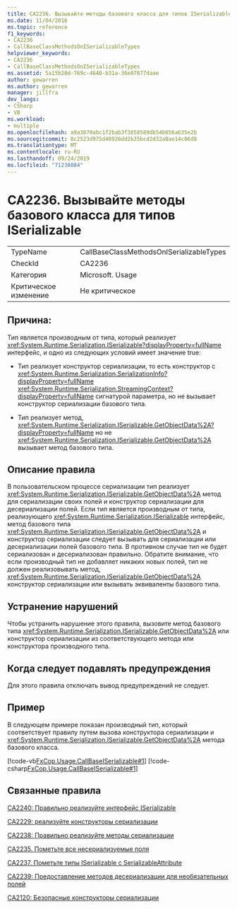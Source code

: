 ```yaml
---
title: CA2236. Вызывайте методы базового класса для типов ISerializable
ms.date: 11/04/2016
ms.topic: reference
f1_keywords:
- CA2236
- CallBaseClassMethodsOnISerializableTypes
helpviewer_keywords:
- CA2236
- CallBaseClassMethodsOnISerializableTypes
ms.assetid: 5a15b20d-769c-4640-b31a-36e07077daae
author: gewarren
ms.author: gewarren
manager: jillfra
dev_langs:
- CSharp
- VB
ms.workload:
- multiple
ms.openlocfilehash: a9a3070abc1f2bab3f3658589db54b656a635e2b
ms.sourcegitcommit: 0c2523d975d48926dd2b35bcd2d32a8ae14c06d8
ms.translationtype: MT
ms.contentlocale: ru-RU
ms.lasthandoff: 09/24/2019
ms.locfileid: "71238084"
---
```

# <a name="ca2236-call-base-class-methods-on-iserializable-types"></a>CA2236. Вызывайте методы базового класса для типов ISerializable

|||
|-|-|
|TypeName|CallBaseClassMethodsOnISerializableTypes|
|CheckId|CA2236|
|Категория|Microsoft. Usage|
|Критическое изменение|Не критическое|

## <a name="cause"></a>Причина:
Тип является производным от типа, который реализует <xref:System.Runtime.Serialization.ISerializable?displayProperty=fullName> интерфейс, и одно из следующих условий имеет значение true:

- Тип реализует конструктор сериализации, то есть конструктор с <xref:System.Runtime.Serialization.SerializationInfo?displayProperty=fullName> <xref:System.Runtime.Serialization.StreamingContext?displayProperty=fullName> сигнатурой параметра, но не вызывает конструктор сериализации базового типа.

- Тип реализует метод, <xref:System.Runtime.Serialization.ISerializable.GetObjectData%2A?displayProperty=fullName> но не <xref:System.Runtime.Serialization.ISerializable.GetObjectData%2A> вызывает метод базового типа.

## <a name="rule-description"></a>Описание правила
В пользовательском процессе сериализации тип реализует <xref:System.Runtime.Serialization.ISerializable.GetObjectData%2A> метод для сериализации своих полей и конструктор сериализации для десериализации полей. Если тип является производным от типа, реализующего <xref:System.Runtime.Serialization.ISerializable> интерфейс, метод базового типа <xref:System.Runtime.Serialization.ISerializable.GetObjectData%2A> и конструктор сериализации следует вызывать для сериализации или десериализации полей базового типа. В противном случае тип не будет сериализован и десериализован правильно. Обратите внимание, что если производный тип не добавляет никаких новых полей, тип не должен реализовывать метод, <xref:System.Runtime.Serialization.ISerializable.GetObjectData%2A> конструктор сериализации или вызывать эквиваленты базового типа.

## <a name="how-to-fix-violations"></a>Устранение нарушений
Чтобы устранить нарушение этого правила, вызовите метод базового типа <xref:System.Runtime.Serialization.ISerializable.GetObjectData%2A> или конструктор сериализации из соответствующего метода или конструктора производного типа.

## <a name="when-to-suppress-warnings"></a>Когда следует подавлять предупреждения
Для этого правила отключать вывод предупреждений не следует.

## <a name="example"></a>Пример
В следующем примере показан производный тип, который соответствует правилу путем вызова конструктора сериализации и <xref:System.Runtime.Serialization.ISerializable.GetObjectData%2A> метода базового класса.

[!code-vb[FxCop.Usage.CallBaseISerializable#1](../code-quality/codesnippet/VisualBasic/ca2236-call-base-class-methods-on-iserializable-types_1.vb)]
[!code-csharp[FxCop.Usage.CallBaseISerializable#1](../code-quality/codesnippet/CSharp/ca2236-call-base-class-methods-on-iserializable-types_1.cs)]

## <a name="related-rules"></a>Связанные правила
[CA2240: Правильно реализуйте интерфейс ISerializable](../code-quality/ca2240-implement-iserializable-correctly.md)

[CA2229: реализуйте конструкторы сериализации](../code-quality/ca2229-implement-serialization-constructors.md)

[CA2238: Правильно реализуйте методы сериализации](../code-quality/ca2238-implement-serialization-methods-correctly.md)

[CA2235. Пометьте все несериализуемые поля](../code-quality/ca2235-mark-all-non-serializable-fields.md)

[CA2237. Пометьте типы ISerializable с SerializableAttribute](../code-quality/ca2237-mark-iserializable-types-with-serializableattribute.md)

[CA2239: Предоставление методов десериализации для необязательных полей](../code-quality/ca2239-provide-deserialization-methods-for-optional-fields.md)

[CA2120: Безопасные конструкторы сериализации](../code-quality/ca2120-secure-serialization-constructors.md)
